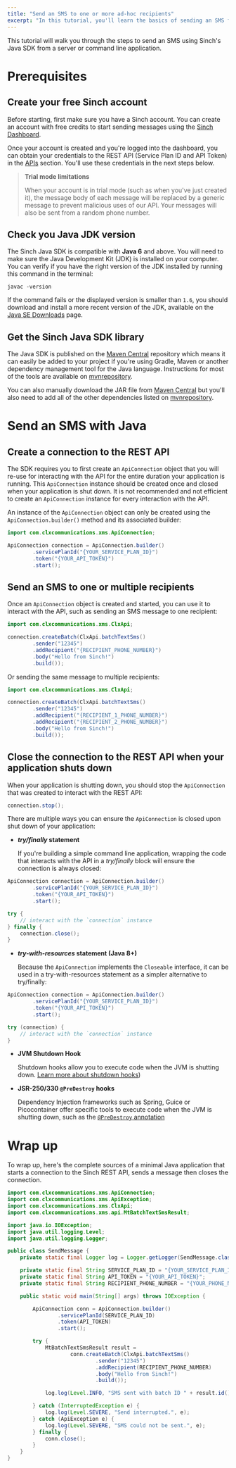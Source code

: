 ```yaml
---
title: "Send an SMS to one or more ad-hoc recipients"
excerpt: "In this tutorial, you'll learn the basics of sending an SMS from a Java application."
---
```

This tutorial will walk you through the steps to send an SMS using Sinch's Java SDK from a server or command line application.

# Prerequisites

## Create your free Sinch account

Before starting, first make sure you have a Sinch account. You can create an account with free credits to start sending messages using the [Sinch Dashboard](https://dashboard.sinch.com/signup).

Once your account is created and you're logged into the dashboard, you can obtain your credentials to the REST API (Service Plan ID and API Token) in the [APIs](https://dashboard.sinch.com/sms/api/rest) section. You'll use these credentials in the next steps below.

> **Trial mode limitations**
>
> When your account is in trial mode (such as when you've just created it), the message body of each message will be replaced by a generic message to prevent malicious uses of our API. Your messages will also be sent from a random phone number.

## Check you Java JDK version

The Sinch Java SDK is compatible with **Java 6** and above. You will need to make sure the Java Development Kit (JDK) is installed on your computer. You can verify if you have the right version of the JDK installed by running this command in the terminal: 

```shell
javac -version
```

If the command fails or the displayed version is smaller than `1.6`, you should download and install a more recent version of the JDK, available on the [Java SE Downloads](https://www.oracle.com/technetwork/java/javase/downloads/index.html) page.

## Get the Sinch Java SDK library

The Java SDK is published on the [Maven Central](https://repo1.maven.org/maven2/com/clxcommunications/sdk-xms) repository which means it can easily be added to your project if you're using Gradle, Maven or another dependency management tool for the Java language. Instructions for most of the tools are
available on [mvnrepository](https://mvnrepository.com/artifact/com.clxcommunications/sdk-xms).

You can also manually download the JAR file from [Maven Central](https://repo1.maven.org/maven2/com/clxcommunications/sdk-xms) but you'll also need to add all of the other dependencies listed on [mvnrepository](https://mvnrepository.com/artifact/com.clxcommunications/sdk-xms). 

# Send an SMS with Java

## Create a connection to the REST API

The SDK requires you to first create an `ApiConnection` object that you will re-use for interacting with the API for the entire duration your application is running. This `ApiConnection` instance should be created once and closed when your application is shut down. It is not recommended and not efficient to create an `ApiConnection` instance for every interaction with the API.

An instance of the `ApiConnection` object can only be created using the `ApiConnection.builder()` method and its associated builder:

```java
import com.clxcommunications.xms.ApiConnection;

ApiConnection connection = ApiConnection.builder()
        .servicePlanId("{YOUR_SERVICE_PLAN_ID}")
        .token("{YOUR_API_TOKEN}")
        .start();
```

## Send an SMS to one or multiple recipients

Once an `ApiConnection` object is created and started, you can use it to interact with the API, such as sending an SMS message to one recipient:

```java
import com.clxcommunications.xms.ClxApi;

connection.createBatch(ClxApi.batchTextSms()
        .sender("12345")
        .addRecipient("{RECIPIENT_PHONE_NUMBER}")
        .body("Hello from Sinch!")
        .build());
```

Or sending the same message to multiple recipients:

```java
import com.clxcommunications.xms.ClxApi;

connection.createBatch(ClxApi.batchTextSms()
        .sender("12345")
        .addRecipient("{RECIPIENT_1_PHONE_NUMBER}")
        .addRecipient("{RECIPIENT_2_PHONE_NUMBER}")
        .body("Hello from Sinch!")
        .build());
```

## Close the connection to the REST API when your application shuts down

When your application is shutting down, you should stop the `ApiConnection` that was created to interact with the REST API:

```java
connection.stop();
```

There are multiple ways you can ensure the `ApiConnection` is closed upon shut down of your application:

 - **_try/finally_ statement**
   
   If you're building a simple command line application, wrapping the code that interacts with the API in a _try/finally_ block will ensure the connection is always closed:
   
``` java 
ApiConnection connection = ApiConnection.builder()
        .servicePlanId("{YOUR_SERVICE_PLAN_ID}")
        .token("{YOUR_API_TOKEN}")
        .start();

try {
    // interact with the `connection` instance
} finally {
    connection.close();
}
```

 - **_try-with-resources_ statement (Java 8+)**
  
   Because the `ApiConnection` implements the `Closeable` interface, it can be used in a try-with-resources statement as a simpler alternative to try/finally:
   
``` java 
ApiConnection connection = ApiConnection.builder()
        .servicePlanId("{YOUR_SERVICE_PLAN_ID}")
        .token("{YOUR_API_TOKEN}")
        .start();

try (connection) {
    // interact with the `connection` instance
}
```  
 
 - **JVM Shutdown Hook**
 
   Shutdown hooks allow you to execute code when the JVM is shutting down. [Learn more about shutdown hooks](https://docs.oracle.com/javase/8/docs/api/java/lang/Runtime.html#addShutdownHook-java.lang.Thread-))
 
 - **JSR-250/330 `@PreDestroy` hooks**
 
   Dependency Injection frameworks such as Spring, Guice or Picocontainer offer specific tools to execute code when the JVM is shutting down, such as the [`@PreDestroy` annotation](https://docs.oracle.com/javase/8/docs/api/javax/annotation/PreDestroy.html)
  
# Wrap up

To wrap up, here's the complete sources of a minimal Java application that starts a connection to the Sinch REST API, sends a message then closes the connection.

```java
import com.clxcommunications.xms.ApiConnection;
import com.clxcommunications.xms.ApiException;
import com.clxcommunications.xms.ClxApi;
import com.clxcommunications.xms.api.MtBatchTextSmsResult;

import java.io.IOException;
import java.util.logging.Level;
import java.util.logging.Logger;

public class SendMessage {
    private static final Logger log = Logger.getLogger(SendMessage.class.getName());

    private static final String SERVICE_PLAN_ID = "{YOUR_SERVICE_PLAN_ID}";
    private static final String API_TOKEN = "{YOUR_API_TOKEN}";
    private static final String RECIPIENT_PHONE_NUMBER = "{YOUR_PHONE_NUMBER}";

    public static void main(String[] args) throws IOException {

        ApiConnection conn = ApiConnection.builder()
                .servicePlanId(SERVICE_PLAN_ID)
                .token(API_TOKEN)
                .start();

        try {
            MtBatchTextSmsResult result =
                    conn.createBatch(ClxApi.batchTextSms()
                            .sender("12345")
                            .addRecipient(RECIPIENT_PHONE_NUMBER)
                            .body("Hello from Sinch!")
                            .build());

            log.log(Level.INFO, "SMS sent with batch ID " + result.id());

        } catch (InterruptedException e) {
            log.log(Level.SEVERE, "Send interrupted.", e);
        } catch (ApiException e) {
            log.log(Level.SEVERE, "SMS could not be sent.", e);
        } finally {
            conn.close();  
        }
    }                
}
```
